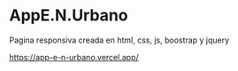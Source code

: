 # AppE.N.Urbano
Pagina responsiva creada en html, css, js, boostrap y jquery

https://app-e-n-urbano.vercel.app/
